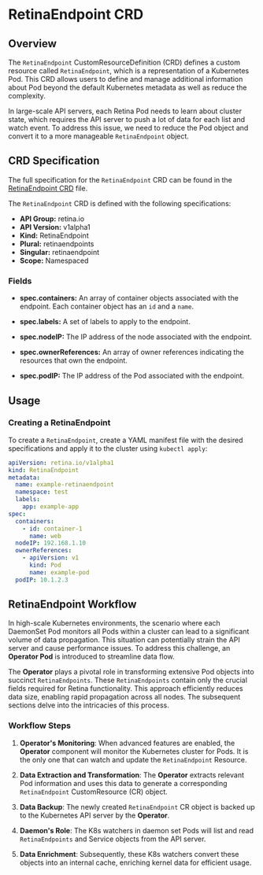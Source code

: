 # RetinaEndpoint CRD

## Overview

The `RetinaEndpoint` CustomResourceDefinition (CRD) defines a custom resource called `RetinaEndpoint`, which is a representation of a Kubernetes Pod. This CRD allows users to define and manage additional information about Pod  beyond the default Kubernetes metadata as well as reduce the complexity.

In large-scale API servers, each Retina Pod needs to learn about cluster state, which requires the API server to push a lot of data for each list and watch event. To address this issue, we need to reduce the Pod object and convert it to a more manageable `RetinaEndpoint` object.

## CRD Specification

The full specification for the `RetinaEndpoint` CRD can be found in the [RetinaEndpoint CRD]( https://github.com/microsoft/retina/blob/main/deploy/manifests/controller/helm/retina/crds/retina.io_retinaendpoints.yaml) file.

The `RetinaEndpoint` CRD is defined with the following specifications:

- **API Group:** retina.io
- **API Version:** v1alpha1
- **Kind:** RetinaEndpoint
- **Plural:** retinaendpoints
- **Singular:** retinaendpoint
- **Scope:** Namespaced

### Fields

- **spec.containers:** An array of container objects associated with the endpoint. Each container object has an `id` and a `name`.

- **spec.labels:** A set of labels to apply to the endpoint.

- **spec.nodeIP:** The IP address of the node associated with the endpoint.

- **spec.ownerReferences:** An array of owner references indicating the resources that own the endpoint.

- **spec.podIP:** The IP address of the Pod associated with the endpoint.

## Usage

### Creating a RetinaEndpoint

To create a `RetinaEndpoint`, create a YAML manifest file with the desired specifications and apply it to the cluster using `kubectl apply`:

```yaml
apiVersion: retina.io/v1alpha1
kind: RetinaEndpoint
metadata:
  name: example-retinaendpoint
  namespace: test
  labels:
    app: example-app
spec:
  containers:
    - id: container-1
      name: web
  nodeIP: 192.168.1.10
  ownerReferences:
    - apiVersion: v1
      kind: Pod
      name: example-pod
  podIP: 10.1.2.3

```

## RetinaEndpoint Workflow

In high-scale Kubernetes environments, the scenario where each DaemonSet Pod monitors all Pods within a cluster can lead to a significant volume of data propagation. This situation can potentially strain the API server and cause performance issues.
To address this challenge, an **Operator Pod** is introduced to streamline data flow.

The **Operator** plays a pivotal role in transforming extensive Pod objects into succinct `RetinaEndpoints`. These `RetinaEndpoints` contain only the crucial fields required for Retina functionality. This approach efficiently reduces data size, enabling rapid propagation across all nodes. The subsequent sections delve into the intricacies of this process.

### Workflow Steps

1. **Operator's Monitoring**: When advanced features are enabled, the **Operator** component will monitor the Kubernetes cluster for Pods. It is the only one that can watch and update the `RetinaEndpoint` Resource.

2. **Data Extraction and Transformation**: The **Operator** extracts relevant Pod information and uses this data to generate a corresponding `RetinaEndpoint` CustomResource (CR) object.

3. **Data Backup**: The newly created `RetinaEndpoint` CR object is backed up to the Kubernetes API server by the **Operator**.

4. **Daemon's Role**: The K8s watchers in daemon set Pods will list and read `RetinaEndpoints` and Service objects from the API server.

5. **Data Enrichment**: Subsequently, these K8s watchers convert these objects into an internal cache, enriching kernel data for efficient usage.
